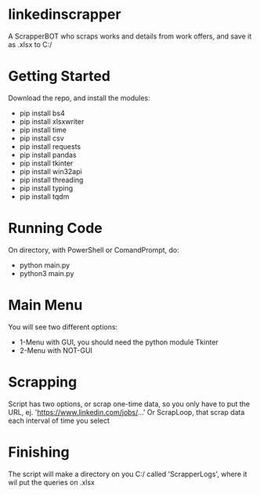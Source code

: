 # linkedinscrapper
A ScrapperBOT who scraps works and details from work offers, and save it as .xlsx to C:/
# Getting Started
Download the repo, and install the modules:
* pip install bs4
* pip install xlsxwriter
* pip install time
* pip install csv
* pip install requests
* pip install pandas
* pip install tkinter
* pip install win32api
* pip install threading
* pip install typing
* pip install tqdm
# Running Code
On directory, with PowerShell or ComandPrompt, do:
* python main.py
* python3 main.py
# Main Menu
You will see two different options:
* 1-Menu with GUI, you should need the python module Tkinter
* 2-Menu with NOT-GUI
# Scrapping
Script has two options, or scrap one-time data, so you only have to put the URL, ej. 'https://www.linkedin.com/jobs/...'
Or ScrapLoop, that scrap data each interval of time you select
# Finishing
The script will make a directory on you C:/ called 'ScrapperLogs', where it wil put the queries on .xlsx
